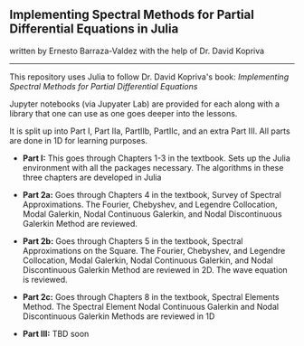 **Implementing Spectral Methods for Partial Differential Equations in Julia**
----------------------------

written by Ernesto Barraza-Valdez with the help of Dr. David Kopriva

-----------------------------

This repository uses Julia to follow Dr. David Kopriva's book: *Implementing Spectral Methods for Partial Differential Equations*

Jupyter notebooks (via Jupyater Lab) are provided for each along with a library that one can use as one goes deeper into the lessons. 

It is split up into Part I, Part IIa, PartIIb, PartIIc, and an extra Part III. All parts are done in 1D for learning purposes. 

* **Part I:** This goes through Chapters 1-3 in the textbook. Sets up the Julia environment with all the packages necessary. The algorithms in these three chapters are developed in Julia

* **Part 2a:** Goes through Chapters 4 in the textbook, Survey of Spectral Approximations. The Fourier, Chebyshev, and Legendre Collocation, Modal Galerkin, Nodal Continuous Galerkin, and Nodal Discontinuous Galerkin Method are reviewed.

* **Part 2b:** Goes through Chapters 5 in the textbook, Spectral Approximations on the Square. The Fourier, Chebyshev, and Legendre Collocation, Modal Galerkin, Nodal Continuous Galerkin, and Nodal Discontinuous Galerkin Method are reviewed in 2D. The wave equation is reviewed.

* **Part 2c:** Goes through Chapters 8 in the textbook, Spectral Elements Method. The Spectral Element Nodal Continuous Galerkin and Nodal Discontinuous Galerkin Methods are reviewed in 1D

* **Part III:** TBD soon
